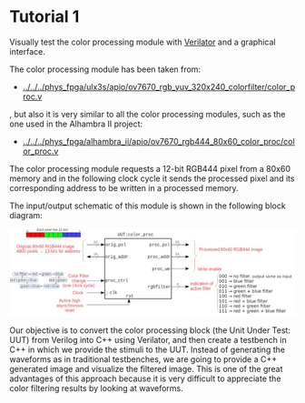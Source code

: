 # Tutorial 1

Visually test the color processing module with [Verilator](https://www.veripool.org/verilator/) and a graphical interface.

The color processing module has been taken from:

* [../../../phys_fpga/ulx3s/apio/ov7670_rgb_yuv_320x240_colorfilter/color_proc.v](../../../phys_fpga/ulx3s/apio/ov7670_rgb_yuv_320x240_colorfilter/color_proc.v)

, but also it is very similar to all the color processing modules, such as the one used in the Alhambra II project:

* [../../../phys_fpga/alhambra_ii/apio/ov7670_rgb444_80x60_color_proc/color_proc.v](../../../phys_fpga/alhambra_ii/apio/ov7670_rgb444_80x60_color_proc/color_proc.v)

The color processing module requests a 12-bit RGB444 pixel from a 80x60 memory and in the following clock cycle it sends the processed pixel and its corresponding address to be written in a processed memory.

The input/output schematic of this module is shown in the following block diagram:

![color processing module](color_proc_block.png)

Our objective is to convert the color processing block (the Unit Under Test: UUT) from Verilog into C++ using Verilator, and then create a testbench in C++ in which we provide the stimuli to the UUT.
Instead of generating the waveforms as in traditional testbenches, we are going to provide a C++ generated image and visualize the filtered image.
This is one of the great advantages of this approach because it is very difficult to appreciate the color filtering results by looking at waveforms.




